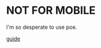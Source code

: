 # NOT FOR MOBILE
I'm so desperate to use poe.

[guide](https://docs.google.com/presentation/d/1UQooaQ2PJMRWA8uVUZvmeUavNIShPoX_OnB7y6KpukY/edit?usp=sharing)
